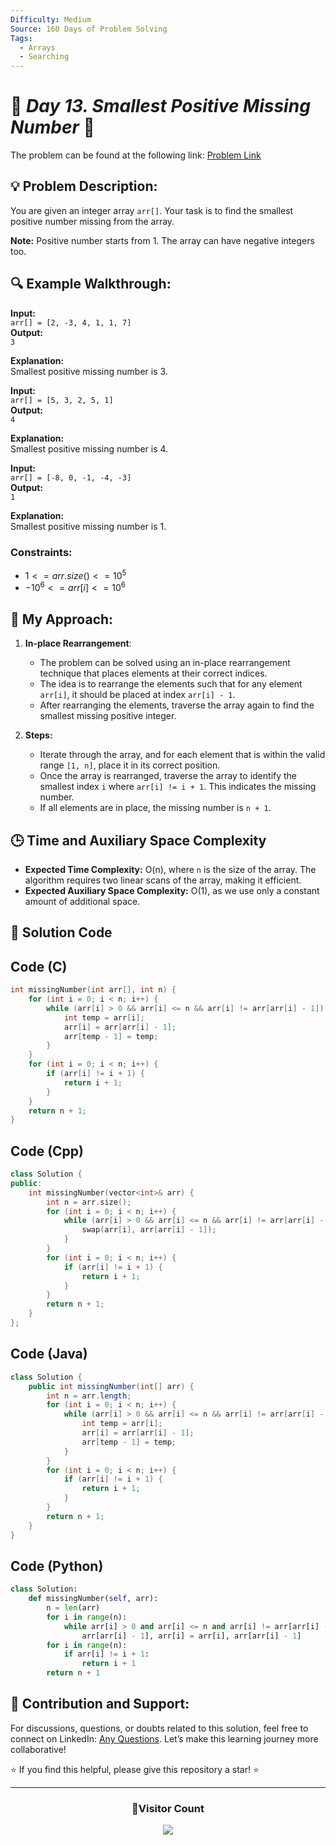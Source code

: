 ```yaml
---
Difficulty: Medium  
Source: 160 Days of Problem Solving  
Tags:
  - Arrays
  - Searching  
---
```


# 🚀 _Day 13. Smallest Positive Missing Number_ 🧠

The problem can be found at the following link: [Problem Link](https://www.geeksforgeeks.org/batch/gfg-160-problems/track/arrays-gfg-160/problem/smallest-positive-missing-number-1587115621)

## 💡 **Problem Description:**

You are given an integer array `arr[]`. Your task is to find the smallest positive number missing from the array.

**Note:** Positive number starts from 1. The array can have negative integers too.

## 🔍 **Example Walkthrough:**

**Input:**  
`arr[] = [2, -3, 4, 1, 1, 7]`  
**Output:**  
`3`

**Explanation:**  
Smallest positive missing number is 3.

**Input:**  
`arr[] = [5, 3, 2, 5, 1]`  
**Output:**  
`4`

**Explanation:**  
Smallest positive missing number is 4.

**Input:**  
`arr[] = [-8, 0, -1, -4, -3]`  
**Output:**  
`1`

**Explanation:**  
Smallest positive missing number is 1.

### Constraints:
- $`1 <= arr.size() <= 10^5`$
- $`-10^6 <= arr[i] <= 10^6`$

## 🎯 **My Approach:**

1. **In-place Rearrangement**:  
   - The problem can be solved using an in-place rearrangement technique that places elements at their correct indices.
   - The idea is to rearrange the elements such that for any element `arr[i]`, it should be placed at index `arr[i] - 1`.
   - After rearranging the elements, traverse the array again to find the smallest missing positive integer.

2. **Steps:**  
   - Iterate through the array, and for each element that is within the valid range `[1, n]`, place it in its correct position.  
   - Once the array is rearranged, traverse the array to identify the smallest index `i` where `arr[i] != i + 1`. This indicates the missing number.
   - If all elements are in place, the missing number is `n + 1`.

## 🕒 **Time and Auxiliary Space Complexity** 

- **Expected Time Complexity:** O(n), where `n` is the size of the array. The algorithm requires two linear scans of the array, making it efficient.  
- **Expected Auxiliary Space Complexity:** O(1), as we use only a constant amount of additional space.

## 📝 **Solution Code**

## Code (C)

```c
int missingNumber(int arr[], int n) {
    for (int i = 0; i < n; i++) {
        while (arr[i] > 0 && arr[i] <= n && arr[i] != arr[arr[i] - 1]) {
            int temp = arr[i];
            arr[i] = arr[arr[i] - 1];
            arr[temp - 1] = temp;
        }
    }
    for (int i = 0; i < n; i++) {
        if (arr[i] != i + 1) {
            return i + 1; 
        }
    }
    return n + 1;
}
```

## Code (Cpp)

```cpp
class Solution {
public:
    int missingNumber(vector<int>& arr) {
        int n = arr.size();
        for (int i = 0; i < n; i++) {
            while (arr[i] > 0 && arr[i] <= n && arr[i] != arr[arr[i] - 1]) {
                swap(arr[i], arr[arr[i] - 1]);
            }
        }
        for (int i = 0; i < n; i++) {
            if (arr[i] != i + 1) {
                return i + 1; 
            }
        }
        return n + 1;
    }
};
```

## Code (Java)

```java
class Solution {
    public int missingNumber(int[] arr) {
        int n = arr.length;
        for (int i = 0; i < n; i++) {
            while (arr[i] > 0 && arr[i] <= n && arr[i] != arr[arr[i] - 1]) {
                int temp = arr[i];
                arr[i] = arr[arr[i] - 1];
                arr[temp - 1] = temp;
            }
        }
        for (int i = 0; i < n; i++) {
            if (arr[i] != i + 1) {
                return i + 1;
            }
        }
        return n + 1;
    }
}
```

## Code (Python)

```python
class Solution:
    def missingNumber(self, arr):
        n = len(arr)
        for i in range(n):
            while arr[i] > 0 and arr[i] <= n and arr[i] != arr[arr[i] - 1]:
                arr[arr[i] - 1], arr[i] = arr[i], arr[arr[i] - 1]
        for i in range(n):
            if arr[i] != i + 1:
                return i + 1
        return n + 1
```

## 🎯 **Contribution and Support:**

For discussions, questions, or doubts related to this solution, feel free to connect on LinkedIn: [Any Questions](https://www.linkedin.com/in/het-patel-8b110525a/). Let’s make this learning journey more collaborative!

⭐ If you find this helpful, please give this repository a star! ⭐

---

<div align="center">
  <h3><b>📍Visitor Count</b></h3>
</div>

<p align="center">
  <img src="https://profile-counter.glitch.me/Hunterdii/count.svg" />
</p>
